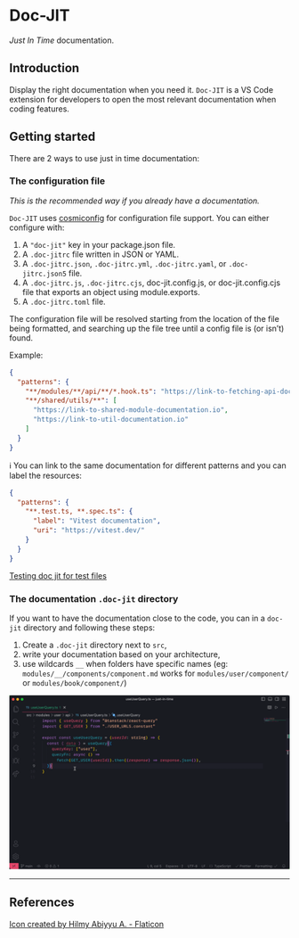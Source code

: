 # Doc-JIT

 *Just In Time* documentation.

## Introduction

Display the right documentation when you need it. `Doc-JIT` is a VS Code extension for developers to open the most relevant documentation when coding features.

## Getting started

There are 2 ways to use just in time documentation:

### The configuration file

*This is the recommended way if you already have a documentation.*

`Doc-JIT` uses [cosmiconfig](https://github.com/davidtheclark/cosmiconfig) for configuration file support. You can either configure with:

1. A `"doc-jit"` key in your package.json file.
1. A `.doc-jitrc` file written in JSON or YAML.
1. A `.doc-jitrc.json`, `.doc-jitrc.yml`, `.doc-jitrc.yaml`, or `.doc-jitrc.json5` file.
1. A `.doc-jitrc.js`, `.doc-jitrc.cjs`, doc-jit.config.js, or doc-jit.config.cjs file that exports an object using module.exports.
1. A `.doc-jitrc.toml` file.

The configuration file will be resolved starting from the location of the file being formatted, and searching up the file tree until a config file is (or isn’t) found.

Example:

```json
{
  "patterns": {
    "**/modules/**/api/**/*.hook.ts": "https://link-to-fetching-api-documentation.io",
    "**/shared/utils/**": [
      "https://link-to-shared-module-documentation.io",
      "https://link-to-util-documentation.io"
    ]
  }
}
```

ℹ️ You can link to the same documentation for different patterns and you can label the resources:

```json
{
  "patterns": {
    "**.test.ts, **.spec.ts": {
      "label": "Vitest documentation",
      "uri": "https://vitest.dev/"
    }
  }
}
```


[Testing doc jit for test files](https://github.com/jcalixte/doc-jit/assets/3417063/35dea33a-97fe-4d22-b6ab-e1a16e309a83)

### The documentation `.doc-jit` directory

If you want to have the documentation close to the code, you can in a `doc-jit` directory and following these steps:

1. Create a `.doc-jit` directory next to `src`,
2. write your documentation based on your architecture,
3. use wildcards `__` when folders have specific names (eg: `modules/__/components/component.md` works for `modules/user/component/` or `modules/book/component/`)

![Demo](./assets/just-in-time-50.gif)

___

## References

[Icon created by Hilmy Abiyyu A. - Flaticon](https://www.flaticon.com/free-icons/exam)

